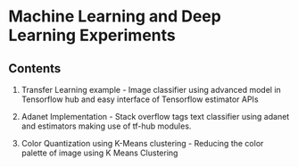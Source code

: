 # Machine Learning and Deep Learning Experiments

## Contents
1. Transfer Learning example - Image classifier using advanced model in Tensorflow hub and easy interface of Tensorflow estimator APIs

2. Adanet Implementation - Stack overflow tags text classifier using adanet and estimators making use of tf-hub modules.

3. Color Quantization using K-Means clustering - Reducing the color palette of image using K Means Clustering
